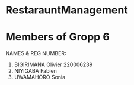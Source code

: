 # RestarauntManagement

# Members of Gropp 6
 NAMES          &                      REG NUMBER:

1. BIGIRIMANA Olivier                 220006239
2. NIYIGABA Fabien
3. UWAMAHORO Sonia
